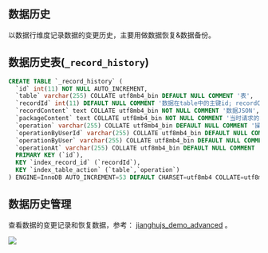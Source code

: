 ## 数据历史

以数据行维度记录数据的变更历史，主要用做数据恢复&数据备份。

## 数据历史表(`_record_history`)

```ddl
CREATE TABLE `_record_history` (
  `id` int(11) NOT NULL AUTO_INCREMENT,
  `table` varchar(255) COLLATE utf8mb4_bin DEFAULT NULL COMMENT '表',
  `recordId` int(11) DEFAULT NULL COMMENT '数据在table中的主键id; recordContent.id',
  `recordContent` text COLLATE utf8mb4_bin NOT NULL COMMENT '数据JSON',
  `packageContent` text COLLATE utf8mb4_bin NOT NULL COMMENT '当时请求的 package JSON',
  `operation` varchar(255) COLLATE utf8mb4_bin DEFAULT NULL COMMENT '操作; jhInsert, jhUpdate, jhDelete jhRestore',
  `operationByUserId` varchar(255) COLLATE utf8mb4_bin DEFAULT NULL COMMENT '操作者userId; recordContent.operationByUserId',
  `operationByUser` varchar(255) COLLATE utf8mb4_bin DEFAULT NULL COMMENT '操作者用户名; recordContent.operationByUser',
  `operationAt` varchar(255) COLLATE utf8mb4_bin DEFAULT NULL COMMENT '操作时间; recordContent.operationAt; E.g: 2021-05-28T10:24:54+08:00 ',
  PRIMARY KEY (`id`),
  KEY `index_record_id` (`recordId`),
  KEY `index_table_action` (`table`,`operation`)
) ENGINE=InnoDB AUTO_INCREMENT=53 DEFAULT CHARSET=utf8mb4 COLLATE=utf8mb4_bin COMMENT='数据历史表';
```

## 数据历史管理

查看数据的变更记录和恢复数据，参考： [jianghujs_demo_advanced](https://github.com/jianghujs/{{name}}/blob/main/app/view/page/recordHistoryManagement.html) 。




![](/media/202202/2022-02-21_195907_736520.png)
